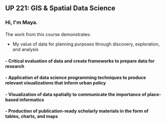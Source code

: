 ## UP 221: GIS & Spatial Data Science
### Hi, I'm Maya.
#### 

The work from this course demonstrates:
- My value of data for planning purposes through discovery, exploration, and analysis
#### - Critical evaluation of data and create frameworks to prepare data for research
#### - Application of data science programming techniques to produce relevant visualizations that inform urban policy
#### - Visualization of data spatially to communicate the importance of place-based informatics
#### - Production of publication-ready scholarly materials in the form of tables, charts, and maps
